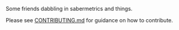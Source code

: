 Some friends dabbling in sabermetrics and things.

Please see [CONTRIBUTING.md](./CONTRIBUTING.md) for guidance on how to contribute.
